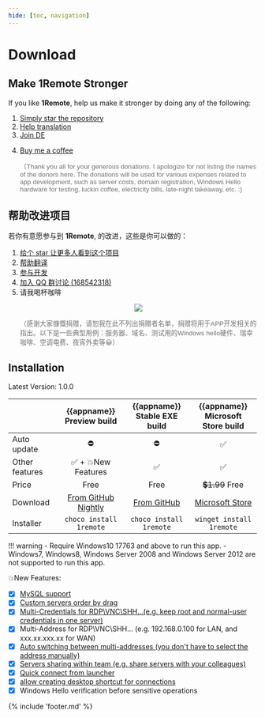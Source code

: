 ```yaml
---
hide: [toc, navigation]
---
```


# Download


<div class="class-none-zh-cn">
    <h2 id="make-1remote-stronger">Make 1Remote Stronger</h2>
    <p>If you like <b>1Remote</b>, help us make it stronger by doing any of the following:</p>
    <ol>
        <li><a href="https://github.com/1Remote/1Remote">Simply star the repository</a></li>
        <li><a href="https://1remote.github.io/usage/misc/help-translation/">Help translation</a></li>
        <li><a href="https://github.com/1Remote/1Remote/blob/main/DEVELOP.md">Join DE</a></li>
        <li>
            <p><a href="https://ko-fi.com/VShawn">Buy me a coffee</a></p>
            <p style="opacity: 0.6;font: -webkit-mini-control;">（Thank you all for your generous donations. I apologize for not listing the names of the donors here. The donations will be used for various expenses related to app development, such as server costs, domain registration, Windows Hello hardware for testing, luckin coffee, electricity bills, late-night takeaway, etc. :)</p>
        </li>
    </ol>
</div>

<div class="class-zh-cn">
    <h2 id="make-1remote-stronger">帮助改进项目</h2>
    <p>若你有意愿参与到 <b>1Remote</b>, 的改进，这些是你可以做的：</p>
    <ol>
        <li><a href="https://github.com/1Remote/1Remote">给个 star 让更多人看到这个项目</a></li>
        <li><a href="https://1remote.github.io/usage/misc/help-translation/">帮助翻译</a></li>
        <li><a href="https://github.com/1Remote/1Remote/blob/main/DEVELOP.md">参与开发</a></li>
        <li><a href="https://jq.qq.com/?_wv=1027&amp;k=iF8dguHU" rel="nofollow">加入 QQ 群讨论 (168542318)</a></li>
        <li>请我喝杯咖啡
            <p align="center">
                <img style="max-width: 500px;" src="https://raw.githubusercontent.com/1Remote/PRemoteM/Doc/DocPic/others/donate.jpg" />
            </p>
            <p style="opacity: 0.6;font: -webkit-mini-control;">（感谢大家慷慨捐赠，请恕我在此不列出捐赠者名单，捐赠将用于APP开发相关的指出。以下是一些典型用例：服务器、域名、测试用的Windows hello硬件、瑞幸咖啡、空调电费、夜宵外卖等😀）</p>
        </li>
    </ol>
</div>

## Installation

Latest Version: 1.0.0

|                |                        {{appname}} <br/> Preview build                         |             {{appname}} <br/> Stable EXE build             |                  {{appname}}<br/> Microsoft Store build                   |
| :------------- | :----------------------------------------------------------------------------: | :--------------------------------------------------------: | :-----------------------------------------------------------------------: |
| Auto update    |                                       ⛔                                        |                             ⛔                              |                                     ✅                                     |
| Other features |                               ✅ + 💥New Features                                |                             ✅                              |                                     ✅                                     |
| Price          |                                      Free                                      |                            Free                            |                              ~~💲1.99~~ Free                               |
| Download       | [From GitHub Nightly](https://github.com/1Remote/1Remote/releases/tag/Nightly) | [From GitHub](https://github.com/1Remote/1Remote/releases) | [Microsoft Store](https://www.microsoft.com/store/productId/9PNMNF92JNFP) |
| Installer      |                            `choco install 1remote`                             |                  `choco install 1remote`                   |                         `winget install 1remote`                          |

<!-- - Using [Winget](https://github.com/microsoft/winget-cli): `winget install premotem`
- [Chocolatey](https://chocolatey.org/packages/premotem): `choco install premotem` -->

!!! warning
    - Require Windows10 17763 and above to run this app.
    - Windows7, Windows8, Windows Server 2008 and Windows Server 2012 are not supported to run this app.

<!-- !!! note
    - The exe version of {{appname}} on GitHub is **completely free** for personal use.
    - ~~For Microsoft Store build, you may need to pay for a lifetime license.~~ (As our previous income is now able to cover the recent maintenance costs(server\domain name\ etc.), this app will resume free downloads now) -->

💥New Features:

- [x] [MySQL support](https://1remote.github.io/usage/database/data-synchronization/#by-using-mysql)
- [x] [Custom servers order by drag](https://1remote.github.io/usage/overview/#sorting)
- [x] [Multi-Credentials for RDP\VNC\SHH...(e.g. keep root and normal-user credentials in one server)](https://1remote.github.io/usage/alternative-credential/#addedit)
- [x] Multi-Address for RDP\VNC\SHH... (e.g. 192.168.0.100 for LAN, and xxx.xx.xxx.xx for WAN)
- [x] [Auto switching between multi-addresses (you don't have to select the address manually)](https://1remote.github.io/usage/alternative-credential/#auto-switching-address)
- [x] [Servers sharing within team (e.g. share servers with your colleagues)](https://1remote.github.io/usage/team/team-sharing/)
- [x] [Quick connect from launcher](https://1remote.org/usage/launcher/quick-connect/)
- [x] [allow creating desktop shortcut for connections](https://1remote.org/usage/misc/desktop-shortcut-for-connection/#individual-servers)
- [x] Windows Hello verification before sensitive operations

{% include 'footer.md' %}
